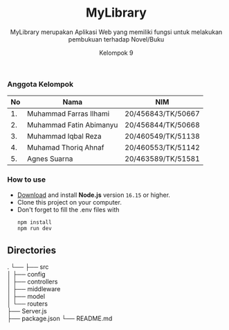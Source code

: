 <h1 align="center">
  MyLibrary
</h1>

<p align="center">
  MyLibrary merupakan Aplikasi Web yang memiliki fungsi untuk melakukan pembukuan terhadap Novel/Buku
</p>

<p align="center">Kelompok 9</p><br>

### Anggota Kelompok
|No   |   Nama     |   NIM     |
|----|------------|-----------|
|1. | Muhammad Farras Ilhami     | 20/456843/TK/50667 |
|2. | Muhammad Fatin Abimanyu    | 20/456844/TK/50668 |
|3. | Muhammad Iqbal Reza        | 20/460549/TK/51138 |
|4. | Muhamad Thoriq Ahnaf       | 20/460553/TK/51142 |
|5. | Agnes Suarna               | 20/463589/TK/51581 | 


### How to use
- [Download](https://nodejs.org/en/download/) and install **Node.js** version `16.15` or higher.
- Clone this project on your computer.
- Don't forget to fill the .env files with 
  ```bash
  npm install
  npm run dev
  ```
## Directories
.
└── 
    ├── src                    
    │   ├── config               
    │   ├── controllers           
    │   ├── middleware            
    │   ├── model                
    │   └── routers                               
    ├── Server.js                 
    ├── package.json
    └── README.md
  
